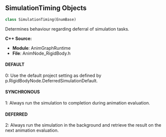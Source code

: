## SimulationTiming Objects

```python
class SimulationTiming(EnumBase)
```

Determines behaviour regarding deferral of simulation tasks.

**C++ Source:**

- **Module**: AnimGraphRuntime
- **File**: AnimNode_RigidBody.h

<a id="unreal.SimulationTiming.DEFAULT"></a>

#### DEFAULT

0: Use the default project setting as defined by p.RigidBodyNode.DeferredSimulationDefault.

<a id="unreal.SimulationTiming.SYNCHRONOUS"></a>

#### SYNCHRONOUS

1: Always run the simulation to completion during animation evaluation.

<a id="unreal.SimulationTiming.DEFERRED"></a>

#### DEFERRED

2: Always run the simulation in the background and retrieve the result on the next animation evaluation.

<a id="unreal.SplineBoneAxis"></a>